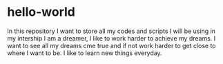 # hello-world
In this repository I want to store all my codes and scripts I will be using in my intership
I am a dreamer, I like to work harder to achieve my dreams. I want to see all my dreams cme true and if not work harder to get close to where I want to be. I like to learn new things everyday. 

